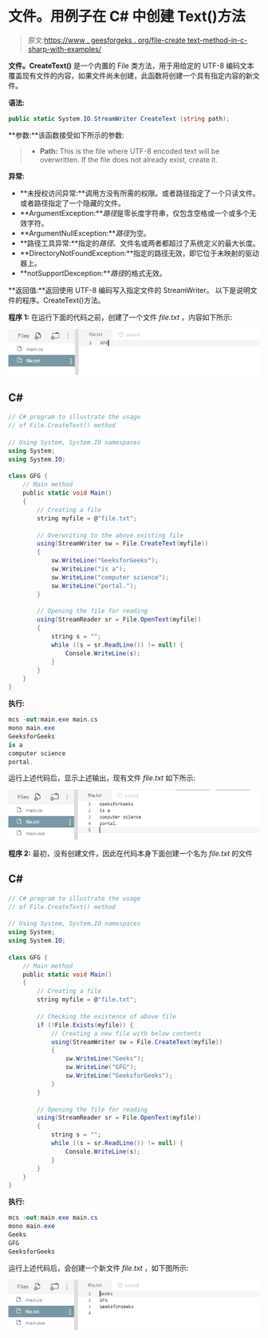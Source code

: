 # 文件。用例子在 C# 中创建 Text()方法

> 原文:[https://www . geesforgeks . org/file-create text-method-in-c-sharp-with-examples/](https://www.geeksforgeeks.org/file-createtext-method-in-c-sharp-with-examples/)

**文件。CreateText()** 是一个内置的 File 类方法，用于用给定的 UTF-8 编码文本覆盖现有文件的内容，如果文件尚未创建，此函数将创建一个具有指定内容的新文件。

**语法:**

```cs
public static System.IO.StreamWriter CreateText (string path);
```

**参数:**该函数接受如下所示的参数:

> *   **Path:** This is the file where UTF-8 encoded text will be overwritten. If the file does not already exist, create it.

**异常:**

*   **未授权访问异常:**调用方没有所需的权限。或者路径指定了一个只读文件。或者路径指定了一个隐藏的文件。
*   **ArgumentException:***路径*是零长度字符串，仅包含空格或一个或多个无效字符。
*   **ArgumentNullException:***路径*为空。
*   **路径工具异常:**指定的*路径*、文件名或两者都超过了系统定义的最大长度。
*   **DirectoryNotFoundException:**指定的路径无效，即它位于未映射的驱动器上。
*   **notSupportDexception:***路径*的格式无效。

**返回值:**返回使用 UTF-8 编码写入指定文件的 StreamWriter。
以下是说明文件的程序。CreateText()方法。

**程序 1:**
在运行下面的代码之前，创建了一个文件 *file.txt* ，内容如下所示:

![file.txt](img/7521c2bc781a166334c78dc2f32ac883.png)

## C#

```cs
// C# program to illustrate the usage
// of File.CreateText() method

// Using System, System.IO namespaces
using System;
using System.IO;

class GFG {
    // Main method
    public static void Main()
    {
        // Creating a file
        string myfile = @"file.txt";

        // Overwriting to the above existing file
        using(StreamWriter sw = File.CreateText(myfile))
        {
            sw.WriteLine("GeeksforGeeks");
            sw.WriteLine("is a");
            sw.WriteLine("computer science");
            sw.WriteLine("portal.");
        }

        // Opening the file for reading
        using(StreamReader sr = File.OpenText(myfile))
        {
            string s = "";
            while ((s = sr.ReadLine()) != null) {
                Console.WriteLine(s);
            }
        }
    }
}
```

**执行:**

```cs
mcs -out:main.exe main.cs
mono main.exe
GeeksforGeeks
is a
computer science
portal.
```

运行上述代码后，显示上述输出，现有文件 *file.txt* 如下所示:

![file.txt](img/29eda5053cdbdae138660fcddc82405c.png)

**程序 2:** 最初，没有创建文件，因此在代码本身下面创建一个名为 *file.txt* 的文件

## C#

```cs
// C# program to illustrate the usage
// of File.CreateText() method

// Using System, System.IO namespaces
using System;
using System.IO;

class GFG {
    // Main method
    public static void Main()
    {
        // Creating a file
        string myfile = @"file.txt";

        // Checking the existence of above file
        if (!File.Exists(myfile)) {
            // Creating a new file with below contents
            using(StreamWriter sw = File.CreateText(myfile))
            {
                sw.WriteLine("Geeks");
                sw.WriteLine("GFG");
                sw.WriteLine("GeeksforGeeks");
            }
        }

        // Opening the file for reading
        using(StreamReader sr = File.OpenText(myfile))
        {
            string s = "";
            while ((s = sr.ReadLine()) != null) {
                Console.WriteLine(s);
            }
        }
    }
}
```

**执行:**

```cs
mcs -out:main.exe main.cs
mono main.exe
Geeks
GFG
GeeksforGeeks
```

运行上述代码后，会创建一个新文件 *file.txt* ，如下图所示:

![file.txt](img/8d5b29d6139f37f36435f42c19c744aa.png)